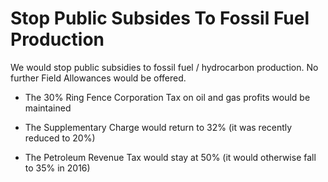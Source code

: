 Stop Public Subsides To Fossil Fuel Production
==============================================

We would stop public subsidies to fossil fuel / hydrocarbon production. 
No further Field Allowances would be offered.  

* The 30% Ring Fence Corporation Tax on oil and gas profits would be 
maintained

* The Supplementary Charge would return to 32% (it was recently reduced 
to 20%)

* The Petroleum Revenue Tax would stay at 50% (it would otherwise fall 
to 35% in 2016)